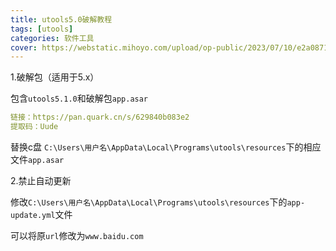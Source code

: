 ```yaml
---
title: utools5.0破解教程
tags: [utools]
categories: 软件工具
cover: https://webstatic.mihoyo.com/upload/op-public/2023/07/10/e2a0871c3d9b28e90f95771a9c8ea22f_4102664821097420347.png
---
```

1.破解包（适用于5.x）

包含`utools5.1.0`和破解包`app.asar`

```yaml
链接：https://pan.quark.cn/s/629840b083e2
提取码：Uude
```

替换c盘 `C:\Users\用户名\AppData\Local\Programs\utools\resources`下的相应文件`app.asar`

2.禁止自动更新

修改`C:\Users\用户名\AppData\Local\Programs\utools\resources`下的`app-update.yml`文件

可以将原`url`修改为` www.baidu.com `

